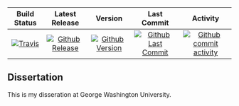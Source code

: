 | Build Status                             | Latest Release                                      | Version                                            | Last Commit                                                    | Activity                                    |
| :--------------------------------------: | :--------------------------:                        | :----:                                             | :------:                                                       | :------:                                    |
| [![Travis][travis_shield]][travis]       | [![Github Release][release_shield]][github_release] | [![Github Version][version_shield]][github_version] | [![Github Last Commit][last_commit_shield]][github_last_commit] | [![Github commit activity][activity_shield]][github_activity] |


[travis_shield]: https://travis-ci.com/skulumani/dissertation.svg?branch=master 
[release_shield]: https://img.shields.io/github/release/skulumani/dissertation.svg
[version_shield]: https://badge.fury.io/gh/skulumani%2Fdissertation.svg
[last_commit_shield]: https://img.shields.io/github/last-commit/skulumani/dissertation.svg
[activity_shield]: https://img.shields.io/github/commit-activity/y/skulumani/dissertation.svg

[travis]: https://travis-ci.org/skulumani/dissertation
[github_release]: https://github.com/skulumani/dissertation/releases/latest
[github_version]: https://badge.fury.io/gh/skulumani%2Fdissertation
[github_last_commit]: https://github.com/skulumani/dissertation/commits/master
[github_activity]: https://github.com/skulumani/dissertation/graphs/commit-activity


## Dissertation

This is my disseration at George Washington University.


